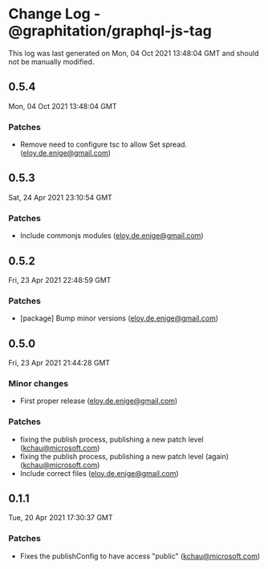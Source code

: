 # Change Log - @graphitation/graphql-js-tag

This log was last generated on Mon, 04 Oct 2021 13:48:04 GMT and should not be manually modified.

<!-- Start content -->

## 0.5.4

Mon, 04 Oct 2021 13:48:04 GMT

### Patches

- Remove need to configure tsc to allow Set spread. (eloy.de.enige@gmail.com)

## 0.5.3

Sat, 24 Apr 2021 23:10:54 GMT

### Patches

- Include commonjs modules (eloy.de.enige@gmail.com)

## 0.5.2

Fri, 23 Apr 2021 22:48:59 GMT

### Patches

- [package] Bump minor versions (eloy.de.enige@gmail.com)

## 0.5.0

Fri, 23 Apr 2021 21:44:28 GMT

### Minor changes

- First proper release (eloy.de.enige@gmail.com)

### Patches

- fixing the publish process, publishing a new patch level (kchau@microsoft.com)
- fixing the publish process, publishing a new patch level (again) (kchau@microsoft.com)
- Include correct files (eloy.de.enige@gmail.com)

## 0.1.1

Tue, 20 Apr 2021 17:30:37 GMT

### Patches

- Fixes the publishConfig to have access "public" (kchau@microsoft.com)
